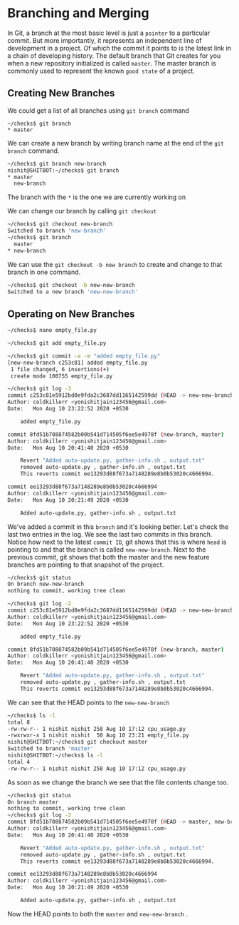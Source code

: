 <h1> Branching and Merging </h1>

In Git, a branch at
the most basic level is
just a `pointer` to a particular commit.
But more importantly, it represents
an independent line of development in a project.
Of which the commit it points to is
the latest link in a chain of developing history.
The default branch that Git creates for you
when a new repository initialized is called `master`.
The master branch is commonly used to
represent the known `good state` of a project.

<h2> Creating New Branches </h2>

We could get a list of all branches using `git branch` command

```
~/checks$ git branch 
* master
```
We can create a new branch by writing branch name at the end of the `git branch` command. 

```sh
~/checks$ git branch new-branch
nishit@SHITBOT:~/checks$ git branch 
* master
  new-branch
```
The branch with the `*` is the one we are currently working on 


We can change our branch by calling `git checkout`

```sh
~/checks$ git checkout new-branch 
Switched to branch 'new-branch'
~/checks$ git branch 
  master
* new-branch
```


We can use the `git checkout -b
new branch` to create and change to that branch in one command.

```sh
~/checks$ git checkout -b new-new-branch 
Switched to a new branch 'new-new-branch'
```
<h2> Operating on New Branches </h2>

```sh
~/checks$ nano empty_file.py

~/checks$ git add empty_file.py

~/checks$ git commit -a -m "added empty_file.py"
[new-new-branch c253c81] added empty_file.py
 1 file changed, 6 insertions(+)
 create mode 100755 empty_file.py

~/checks$ git log -3
commit c253c81e5912bd0e9fda2c3687dd1165142599dd (HEAD -> new-new-branch)
Author: coldkillerr <yonishitjain123456@gmail.com>
Date:   Mon Aug 10 23:22:52 2020 +0530

    added empty_file.py

commit 8fd51b708874582b09b541d714505f6ee5e4978f (new-branch, master)
Author: coldkillerr <yonishitjain123456@gmail.com>
Date:   Mon Aug 10 20:41:40 2020 +0530

    Revert "Added auto-update.py, gather-info.sh , output.txt"
    removed auto-update.py , gather-info.sh , output.txt
    This reverts commit ee13293d88f673a7148289e8b0b53020c4666994.

commit ee13293d88f673a7148289e8b0b53020c4666994
Author: coldkillerr <yonishitjain123456@gmail.com>
Date:   Mon Aug 10 20:21:49 2020 +0530

    Added auto-update.py, gather-info.sh , output.txt
```



We've added a commit in
this `branch` and it's looking better.
Let's check the last two entries in the log.
We see the last two commits in this branch.
Notice how next to the latest `commit ID`,
git shows that this is where `head` is pointing
to and that the branch is called `new-new-branch`.
Next to the previous commit,
git shows that both the master and
the new feature branches are
pointing to that snapshot of the project.


```sh
~/checks$ git status
On branch new-new-branch
nothing to commit, working tree clean

~/checks$ git log -2
commit c253c81e5912bd0e9fda2c3687dd1165142599dd (HEAD -> new-new-branch)
Author: coldkillerr <yonishitjain123456@gmail.com>
Date:   Mon Aug 10 23:22:52 2020 +0530

    added empty_file.py

commit 8fd51b708874582b09b541d714505f6ee5e4978f (new-branch, master)
Author: coldkillerr <yonishitjain123456@gmail.com>
Date:   Mon Aug 10 20:41:40 2020 +0530

    Revert "Added auto-update.py, gather-info.sh , output.txt"
    removed auto-update.py , gather-info.sh , output.txt
    This reverts commit ee13293d88f673a7148289e8b0b53020c4666994.
```
We can see that the HEAD points to the `new-new-branch`

```sh
~/checks$ ls -l
total 8
-rw-rw-r-- 1 nishit nishit 258 Aug 10 17:12 cpu_usage.py
-rwxrwxr-x 1 nishit nishit  50 Aug 10 23:21 empty_file.py
nishit@SHITBOT:~/checks$ git checkout master 
Switched to branch 'master'
nishit@SHITBOT:~/checks$ ls -l
total 4
-rw-rw-r-- 1 nishit nishit 258 Aug 10 17:12 cpu_usage.py
```
As soon as we change the branch we see that the file contents change too.

```sh
~/checks$ git status
On branch master
nothing to commit, working tree clean
~/checks$ git log -2
commit 8fd51b708874582b09b541d714505f6ee5e4978f (HEAD -> master, new-branch)
Author: coldkillerr <yonishitjain123456@gmail.com>
Date:   Mon Aug 10 20:41:40 2020 +0530

    Revert "Added auto-update.py, gather-info.sh , output.txt"
    removed auto-update.py , gather-info.sh , output.txt
    This reverts commit ee13293d88f673a7148289e8b0b53020c4666994.

commit ee13293d88f673a7148289e8b0b53020c4666994
Author: coldkillerr <yonishitjain123456@gmail.com>
Date:   Mon Aug 10 20:21:49 2020 +0530

    Added auto-update.py, gather-info.sh , output.txt

```
Now the HEAD points to both the `master` and `new-new-branch` .



